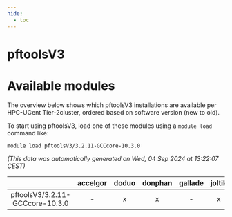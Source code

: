 ```yaml
---
hide:
  - toc
---
```


pftoolsV3
=========

# Available modules


The overview below shows which pftoolsV3 installations are available per HPC-UGent Tier-2cluster, ordered based on software version (new to old).

To start using pftoolsV3, load one of these modules using a `module load` command like:

```shell
module load pftoolsV3/3.2.11-GCCcore-10.3.0
```

*(This data was automatically generated on Wed, 04 Sep 2024 at 13:22:07 CEST)*  

| |accelgor|doduo|donphan|gallade|joltik|shinx|skitty|
| :---: | :---: | :---: | :---: | :---: | :---: | :---: | :---: |
|pftoolsV3/3.2.11-GCCcore-10.3.0|-|x|x|-|x|-|x|
